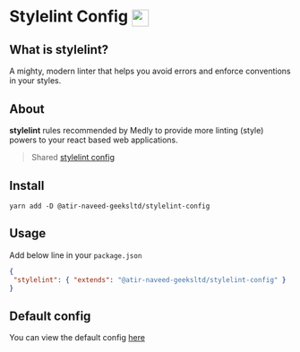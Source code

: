 # Stylelint Config <img style="vertical-align: middle" height="30" src="https://cdn.freebiesupply.com/logos/large/2x/stylelint-logo-png-transparent.png">

## What is stylelint?

A mighty, modern linter that helps you avoid errors and enforce conventions in your styles.

## About

**stylelint** rules recommended by Medly to provide more linting (style) powers to your react based web applications.

> Shared [stylelint config](https://stylelint.io/user-guide/configure/)

## Install

```shell
yarn add -D @atir-naveed-geeksltd/stylelint-config
```

## Usage

Add below line in your `package.json`

```json
{
 "stylelint": { "extends": "@atir-naveed-geeksltd/stylelint-config" }
}
```

## Default config

You can view the default config [here](index.json)